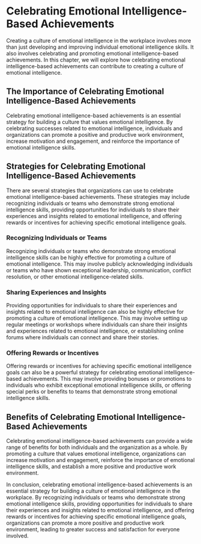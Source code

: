 Celebrating Emotional Intelligence-Based Achievements
==============================================================================================================

Creating a culture of emotional intelligence in the workplace involves more than just developing and improving individual emotional intelligence skills. It also involves celebrating and promoting emotional intelligence-based achievements. In this chapter, we will explore how celebrating emotional intelligence-based achievements can contribute to creating a culture of emotional intelligence.

The Importance of Celebrating Emotional Intelligence-Based Achievements
-----------------------------------------------------------------------

Celebrating emotional intelligence-based achievements is an essential strategy for building a culture that values emotional intelligence. By celebrating successes related to emotional intelligence, individuals and organizations can promote a positive and productive work environment, increase motivation and engagement, and reinforce the importance of emotional intelligence skills.

Strategies for Celebrating Emotional Intelligence-Based Achievements
--------------------------------------------------------------------

There are several strategies that organizations can use to celebrate emotional intelligence-based achievements. These strategies may include recognizing individuals or teams who demonstrate strong emotional intelligence skills, providing opportunities for individuals to share their experiences and insights related to emotional intelligence, and offering rewards or incentives for achieving specific emotional intelligence goals.

### Recognizing Individuals or Teams

Recognizing individuals or teams who demonstrate strong emotional intelligence skills can be highly effective for promoting a culture of emotional intelligence. This may involve publicly acknowledging individuals or teams who have shown exceptional leadership, communication, conflict resolution, or other emotional intelligence-related skills.

### Sharing Experiences and Insights

Providing opportunities for individuals to share their experiences and insights related to emotional intelligence can also be highly effective for promoting a culture of emotional intelligence. This may involve setting up regular meetings or workshops where individuals can share their insights and experiences related to emotional intelligence, or establishing online forums where individuals can connect and share their stories.

### Offering Rewards or Incentives

Offering rewards or incentives for achieving specific emotional intelligence goals can also be a powerful strategy for celebrating emotional intelligence-based achievements. This may involve providing bonuses or promotions to individuals who exhibit exceptional emotional intelligence skills, or offering special perks or benefits to teams that demonstrate strong emotional intelligence skills.

Benefits of Celebrating Emotional Intelligence-Based Achievements
-----------------------------------------------------------------

Celebrating emotional intelligence-based achievements can provide a wide range of benefits for both individuals and the organization as a whole. By promoting a culture that values emotional intelligence, organizations can increase motivation and engagement, reinforce the importance of emotional intelligence skills, and establish a more positive and productive work environment.

In conclusion, celebrating emotional intelligence-based achievements is an essential strategy for building a culture of emotional intelligence in the workplace. By recognizing individuals or teams who demonstrate strong emotional intelligence skills, providing opportunities for individuals to share their experiences and insights related to emotional intelligence, and offering rewards or incentives for achieving specific emotional intelligence goals, organizations can promote a more positive and productive work environment, leading to greater success and satisfaction for everyone involved.
